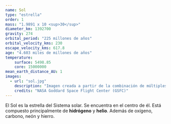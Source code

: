 ```yaml
---
name: Sol
type: "estrella"
order: 1
mass: "1.9891 x 10 <sup>30</sup>"
diameter_km: 1392700
gravity: 274
orbital_period: "225 millones de años"
orbital_velocity_kms: 230
escape_velocity_kms: 617.8
age: "4.603 miles de millones de años"
temperature:
    surface: 5498.85
    core: 15000000
mean_earth_distance_AU: 1
images:
  - url: "sol.jpg"
    description: "Imagen creada a partir de la combinación de múltiples imágenes captadas por el Solar Dynamics Observatory (SDO) el 20 de junio de 2013."
    credits: "NASA Goddard Space Flight Center (GSFC)"
---
```


El Sol es la estrella del Sistema solar. Se encuentra en el centro de él.
Está compuesto principalmente de **hidrógeno** y **helio**. Además de oxígeno, carbono, neón y hierro.